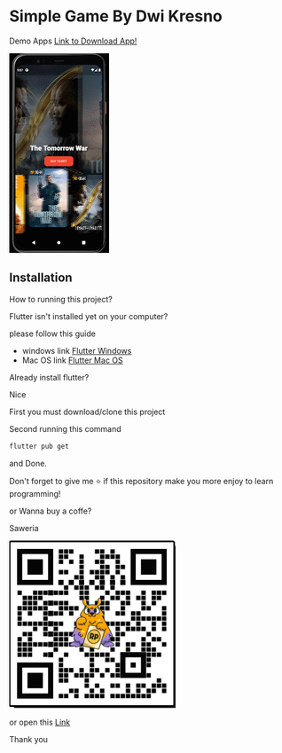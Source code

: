# Simple Game By Dwi Kresno

Demo Apps [Link to Download App!](https://github.com/dwikresno/movie-flutter/blob/main/app/app.apk?raw=true)

![Alt Text](https://github.com/dwikresno/movie-flutter/blob/main/app/gif-movie.gif)

## Installation

How to running this project?

Flutter isn't installed yet on your computer?

please follow this guide
 - windows link [Flutter Windows](https://flutter.dev/docs/get-started/install/windows)
 - Mac OS link [Flutter Mac OS](https://flutter.dev/docs/get-started/install/macos)

Already install flutter?

Nice

First you must download/clone this project

Second running this command
```bash
flutter pub get
```
and Done.

Don't forget to give me ⭐️ if this repository make you more enjoy to learn programming!

or Wanna buy a coffe? </br>

Saweria</br>

![Alt Text](https://github.com/dwikresno/Game-Simple-1/blob/main/app/saweria.PNG?raw=true)

or open this [Link](https://saweria.co/dwikresno11)

Thank you

